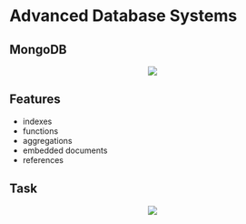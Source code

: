 # Advanced Database Systems

## MongoDB
<p align="center">
 
<img src="https://user-images.githubusercontent.com/80395610/152036861-5b7fd51b-1ed7-4497-b1d6-7f449d70893f.png">
</p>

## Features
- indexes
- functions
- aggregations
- embedded documents
- references

## Task

<p align="center">
 <img src="https://user-images.githubusercontent.com/80395610/152034856-41ee4fb1-7909-45eb-ac0d-923997164464.JPG" > 
  </p>

